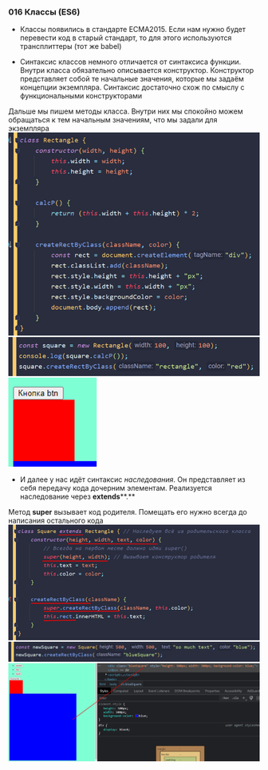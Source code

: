 ### **016 Классы (ES6)**

- Классы появились в стандарте ECMA2015. Если нам нужно будет перевести код в старый стандарт, то для этого используются трансплиттеры (тот же babel)

- Синтаксис классов немного отличается от синтаксиса функции. Внутри класса обязательно описывается конструктор. Конструктор представляет собой те начальные значения, которые мы задаём концепции экземпляра. Синтаксис достаточно схож по смыслу с функциональными конструкторами

Дальше мы пишем методы класса. Внутри них мы спокойно можем обращаться к тем начальным значениям, что мы задали для экземпляра
![](_png/Pasted%20image%2020220909180123.png)
![](_png/Pasted%20image%2020220909180128.png)
![Button|400](_png/Pasted%20image%2020220909180133.png)
- И далее у нас идёт синтаксис _наследования_. Он представляет из себя передачу кода дочерним элементам. Реализуется наследование через **extends****.**

Метод **super** вызывает код родителя. Помещать его нужно всегда до написания остального кода
![](_png/Pasted%20image%2020220909180148.png)
![](_png/Pasted%20image%2020220909180153.png)
![](_png/Pasted%20image%2020220909180157.png)